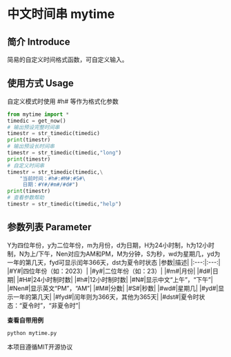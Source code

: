  # 中文时间串 mytime
 ## 简介 Introduce
 简易的自定义时间格式函数，可自定义输入。
 ## 使用方式 Usage
 自定义模式时使用 #h# 等作为格式化参数
```py
from mytime import *
timedic = get_now()
# 输出预设完整时间串
timestr = str_timedic(timedic)
print(timestr)
# 输出预设长时间串
timestr = str_timedic(timedic,"long")
print(timestr)
# 自定义时间串
timestr = str_timedic(timedic,\
    "当前时间：#h#:#M#:#S#\
     日期：#Y#/#m#/#d#")
print(timestr)
# 查看参数帮助
timestr = str_timedic(timedic,"help")
```
 ## 参数列表 Parameter
 Y为四位年份，y为二位年份，m为月份，d为日期，H为24小时制，h为12小时制，N为上/下午，Nen对应为AM和PM，M为分钟，S为秒，wd为星期几，yd为一年的第几天，fyd可显示闰年366天，dst为夏令时状态
|参数|描述|
|:---:|:---:|
|#Y#|四位年份（如：2023）|
|#y#|二位年份（如：23）|
|#m#|月份|
|#d#|日期|
|#H#|24小时制时数|
|#h#|12小时制时数|
|#N#|显示中文“上午”，“下午”|
|#Nen#|显示英文“PM”，“AM”|
|#M#|分数|
|#S#|秒数|
|#wd#|星期几|
|#yd#|显示一年的第几天|
|#fyd#|闰年则为366天，其他为365天|
|#dst#|夏令时状态：“夏令时”，“非夏令时”|

**查看自带用例**
```
python mytime.py
```
本项目遵循MIT开源协议
